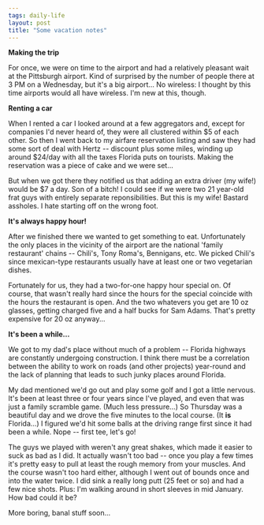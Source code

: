```yaml
---
tags: daily-life
layout: post
title: "Some vacation notes"
---
```




<p><b>Making the trip</b></p>

<p>For once, we were on time to the airport and had a relatively pleasant wait at the Pittsburgh airport. Kind of surprised by the number of people there at 3 PM on a Wednesday, but it's a big airport...  No wireless: I thought by this time airports would all have wireless. I'm new at this, though.</p>

<p><b>Renting a car</b></p>

<p>When I rented a car I looked around at a few aggregators and, except
for companies I'd never heard of, they were all clustered within $5 of
each other. So then I went back to my airfare reservation listing and
saw they had some sort of deal with Hertz -- discount plus some miles,
winding up around $24/day with all the taxes Florida puts on
tourists. Making the reservation was a piece of cake and we were
set...

<p>But when we got there they notified us that adding an extra driver (my
wife!) would be $7 a day. Son of a bitch! I could see if we were two
21 year-old frat guys with entirely separate reponsibilities. But this
is my wife! Bastard assholes. I hate starting off on the wrong foot.

<p><b>It's always happy hour!</b></p>

<p>After we finished there we wanted to get something to
eat. Unfortunately the only places in the vicinity of the airport are
the national 'family restaurant' chains -- Chili's, Tony Roma's,
Bennigans, etc. We picked Chili's since mexican-type restaurants
usually have at least one or two vegetarian dishes.

<p>Fortunately for us, they had a two-for-one happy hour special on. Of
course, that wasn't really hard since the hours for the special
coincide with the hours the restaurant is open. And the two whatevers you get are 10 oz glasses, getting charged five and a half bucks for Sam Adams. That's pretty expensive for 20 oz anyway...</p>

<p><b>It's been a while...</b></p>

<p>We got to my dad's place without much of a problem -- Florida highways are constantly undergoing construction. I think there must be a correlation between the ability to work on roads (and other projects) year-round and the lack of planning that leads to such junky places around Florida.</p>

<p>My dad mentioned we'd go out and play some golf and I got a little nervous. It's been at least three or four years since I've played, and even that was just a family scramble game. (Much less pressure...) So Thursday was a beautiful day and we drove the five minutes to the local course. (It <b>is</b> Florida...) I figured we'd hit some balls at the driving range first since it had been a while. Nope -- first tee, let's go!</p>

<p>The guys we played with weren't any great shakes, which made it easier to suck as bad as I did. It actually wasn't too bad -- once you play a few times it's pretty easy to pull at least the rough memory from your muscles. And the course wasn't too hard either, although I went out of bounds once and into the water twice. I did sink a really long putt (25 feet or so) and had a few nice shots. Plus: I'm walking around in short sleeves in mid January. How bad could it be?</p>

<p>More boring, banal stuff soon...</p>


